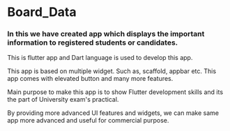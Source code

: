 # Board_Data
### In this we have created app which displays the important information to registered students or candidates.

This is flutter app and Dart language is used to develop this app.

This app is based on multiple widget. Such as, scaffold, appbar etc. This app comes with elevated button and many more features.

Main purpose to make this app is to show Flutter development skills and its the part of University exam's practical. 

By providing more advanced UI features and widgets, we can make same app more advanced and useful for commercial purpose.
